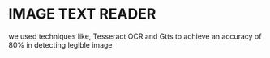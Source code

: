 # IMAGE TEXT READER

we used techniques like, Tesseract OCR and Gtts to achieve an accuracy of 80% in detecting legible image

